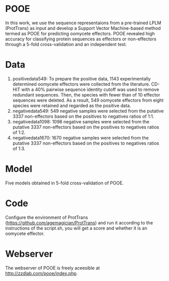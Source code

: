 # POOE
In this work, we use the sequence representaions from a pre-trained LPLM (ProtTrans) as input and develop a Support Vector Machine-based method termed as POOE for predicting oomycete effectors. POOE revealed high accuracy for classifying protein sequences as effectors or non-effectors through a 5-fold cross-validation and an independent test.<br>

# Data
1. positivedata549: To prepare the positive data, 1143 experimentally determined oomycete effectors were collected from the literature. CD-HIT with a 40% pairwise sequence identity cutoff was used to remove redundant sequences. Then, the species with fewer than of 10 effector sequences were deleted. As a result, 549 oomycete effectors from eight species were retained and regarded as the positive data.<br>
2. negativedata549: 549 negative samples were selected from the putative 3337 non-effectors based on the positives to negatives ratios of 1:1.<br>
3. negativedata1098: 1098 negative samples were selected from the putative 3337 non-effectors based on the positives to negatives ratios of 1:2.<br>
4. negativedata1670: 1670 negative samples were selected from the putative 3337 non-effectors based on the positives to negatives ratios of 1:3.<br>

# Model
Five models obtained in 5-fold cross-validation of POOE.<br>

# Code
Configure the environment of ProtTrans (https://github.com/agemagician/ProtTrans) and run it according to the instructions of the script.sh, you will get a score and whether it is an oomycete effector.

# Webserver
The webserver of POOE is freely aceesible at http://zzdlab.com/pooe/index.php. 
